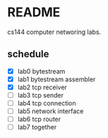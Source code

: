 # README
cs144 computer networing labs.

## schedule
- [x] lab0 bytestream
- [x] lab1 bytestream assembler
- [x] lab2 tcp receiver
- [ ] lab3 tcp sender
- [ ] lab4 tcp connection
- [ ] lab5 network interface
- [ ] lab6 tcp router
- [ ] lab7 together
